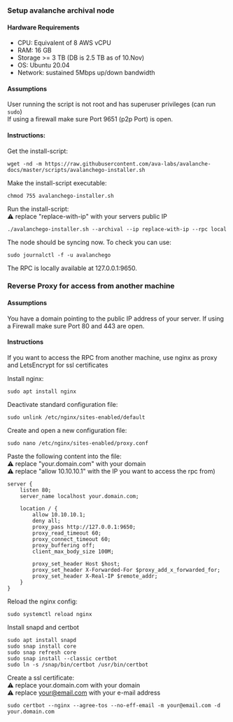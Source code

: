 ### Setup avalanche archival node

#### Hardware Requirements 

- CPU: Equivalent of 8 AWS vCPU
- RAM: 16 GB
- Storage >= 3 TB (DB is 2.5 TB as of 10.Nov)
- OS: Ubuntu 20.04
- Network: sustained 5Mbps up/down bandwidth

#### Assumptions

User running the script is not root and has superuser privileges (can run ```sudo```) \
If using a firewall make sure Port 9651 (p2p Port) is open.

#### Instructions:

Get the install-script:
```
wget -nd -m https://raw.githubusercontent.com/ava-labs/avalanche-docs/master/scripts/avalanchego-installer.sh
```
Make the install-script executable:
```
chmod 755 avalanchego-installer.sh
```
Run the install-script: \
:warning: replace "replace-with-ip" with your servers public IP
```
./avalanchego-installer.sh --archival --ip replace-with-ip --rpc local
```
The node should be syncing now. To check you can use:
```
sudo journalctl -f -u avalanchego
```
The RPC is locally available at 127.0.0.1:9650.

### Reverse Proxy for access from another machine

#### Assumptions

You have a domain pointing to the public IP address of your server.
If using a Firewall make sure Port 80 and 443 are open.

#### Instructions

If you want to access the RPC from another machine, use nginx as proxy and LetsEncrypt for ssl certificates

Install nginx:
```
sudo apt install nginx
```

Deactivate standard configuration file:
```
sudo unlink /etc/nginx/sites-enabled/default
```

Create and open a new configuration file:
```
sudo nano /etc/nginx/sites-enabled/proxy.conf
```

Paste the following content into the file: \
:warning: replace "your.domain.com" with your domain \
:warning: replace "allow 10.10.10.1" with the IP you want to access the rpc from)
```
server {
    listen 80;
    server_name localhost your.domain.com;

    location / {
        allow 10.10.10.1;
        deny all;
        proxy_pass http://127.0.0.1:9650;
        proxy_read_timeout 60;
        proxy_connect_timeout 60;
        proxy_buffering off;
        client_max_body_size 100M;

        proxy_set_header Host $host;
        proxy_set_header X-Forwarded-For $proxy_add_x_forwarded_for;
        proxy_set_header X-Real-IP $remote_addr;
    }
}
```

Reload the nginx config: 
```
sudo systemctl reload nginx
```

Install snapd and certbot 
```
sudo apt install snapd
sudo snap install core
sudo snap refresh core
sudo snap install --classic certbot
sudo ln -s /snap/bin/certbot /usr/bin/certbot
```

Create a ssl certificate: \
:warning: replace your.domain.com with your domain\
:warning: replace your@email.com with your e-mail address
```
sudo certbot --nginx --agree-tos --no-eff-email -m your@email.com -d your.domain.com
```
